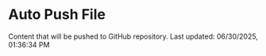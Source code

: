 # Auto Push File

Content that will be pushed to GitHub repository.
Last updated: 06/30/2025, 01:36:34 PM